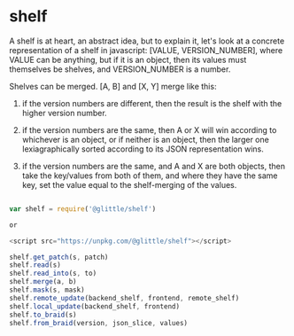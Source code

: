 # shelf

A shelf is at heart, an abstract idea, but to explain it, let's look at a concrete representation of a shelf in javascript: [VALUE, VERSION_NUMBER], where VALUE can be anything, but if it is an object, then its values must themselves be shelves, and VERSION_NUMBER is a number.

Shelves can be merged. [A, B] and [X, Y] merge like this:

1. if the version numbers are different, then the result is the shelf with the higher version number.

2. if the version numbers are the same, then A or X will win according to whichever is an object, or if neither is an object, then the larger one lexiagraphically sorted according to its JSON representation wins.

3. if the version numbers are the same, and A and X are both objects, then take the key/values from both of them, and where they have the same key, set the value equal to the shelf-merging of the values.

``` js

var shelf = require('@glittle/shelf')

or

<script src="https://unpkg.com/@glittle/shelf"></script>

shelf.get_patch(s, patch)
shelf.read(s)
shelf.read_into(s, to)
shelf.merge(a, b)
shelf.mask(s, mask)
shelf.remote_update(backend_shelf, frontend, remote_shelf)
shelf.local_update(backend_shelf, frontend)
shelf.to_braid(s)
shelf.from_braid(version, json_slice, values)

```
